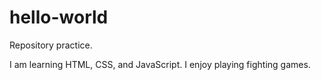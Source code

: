 # hello-world
Repository practice.

I am learning HTML, CSS, and JavaScript. I enjoy playing fighting games.
